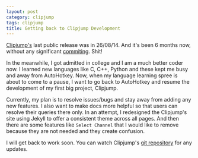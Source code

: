 ```yaml
---
layout: post
category: clipjump
tags: clipjump
title: Getting back to Clipjump Development
---
```


[Clipjump's](http://clipjump.sourceforge.net/) last public release was in 26/08/14. And it's been 6 months now, without any significant [commiting](https://github.com/aviaryan/Clipjump/commits/master). Shit!

In the meanwhile, I got admitted in college and I am a much better coder now. I learned new languages like C, C++, Python and these kept me busy and away from AutoHotkey.
Now, when my language learning spree is about to come to a pause, I want to go back to AutoHotkey and resume the development of my first big project, Clipjump.  

Currently, my plan is to resolve issues/bugs and stay away from adding any new features. I also want to make docs more helpful so that users can resolve their queries there only.
In an attempt, I redesigned the Clipjump's site using Jekyll to offer a consistent theme across all pages. And then there are some features like `Select Channel` that I would like to remove because they are not needed and they create confusion.

I will get back to work soon. You can watch Clipjump's [git repository](https://github.com/aviaryan/Clipjump) for any updates.